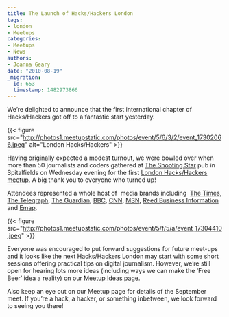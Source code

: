 ```yaml
---
title: The Launch of Hacks/Hackers London
tags:
- london
- Meetups
categories:
- Meetups
- News
authors:
- Joanna Geary
date: "2010-08-19"
_migration:
  id: 653
  timestamp: 1482973866
---
```


We&#8217;re delighted to announce that the first international chapter of Hacks/Hackers got off to a fantastic start yesterday.

{{< figure src="http://photos1.meetupstatic.com/photos/event/5/6/3/2/event_17302066.jpeg" alt="London Hacks/Hackers" >}}

Having originally expected a modest turnout, we were bowled over when more than 50 journalists and coders gathered at [The Shooting Star][1] pub in Spitalfields on Wednesday evening for the first [London Hacks/Hackers meetup][2]. A big thank you to everyone who turned up!

Attendees represented a whole host of  media brands including  [The Times][3], [The Telegraph][4], [The Guardian][5], [BBC][6], [CNN][7], [MSN][8], [Reed Business Information][9] and [Emap][10].

{{< figure src="http://photos1.meetupstatic.com/photos/event/5/f/5/a/event_17304410.jpeg" >}}

Everyone was encouraged to put forward suggestions for future meet-ups and it looks like the next Hacks/Hackers London may start with some short sessions offering practical tips on digital journalism. However, we&#8217;re still open for hearing lots more ideas (including ways we can make the &#8216;Free Beer&#8217; idea a reality) on our [Meetup Ideas page][11].

Also keep an eye out on our Meetup page for details of the September meet. If you&#8217;re a hack, a hacker, or something inbetween, we look forward to seeing you there!

 [1]: http://www.fullers.co.uk/rte.asp?id=243&itemid=274&task=View
 [2]: http://meetuplondon.hackshackers.com
 [3]: http://www.thetimes.co.uk
 [4]: http://www.telegraph.co.uk
 [5]: http://www.guardian.co.uk
 [6]: http://www.bbc.co.uk/
 [7]: http://edition.cnn.com/
 [8]: http://news.uk.msn.com/
 [9]: http://www.rbi.co.uk/rb2_home/rb2_home.htm
 [10]: http://www.emap.com/
 [11]: http://meetuplondon.hackshackers.com/ideas/